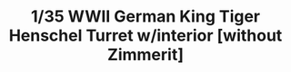 ---
layout: product
title: "1/35 WWII German King Tiger Henschel Turret w/interior [without Zimmerit]"
price: "7000" 
desc: "Maketa"
img_path: "/assets/img/TAKO2073.webp"
brand: "N/A"
available: false
special_offer: false
new: false
soon: false
cat: "010000"
subcat: "010200"
subsubcat: "0N/A"
sifra: "TAKO2073"
popular: false
spec: false
---